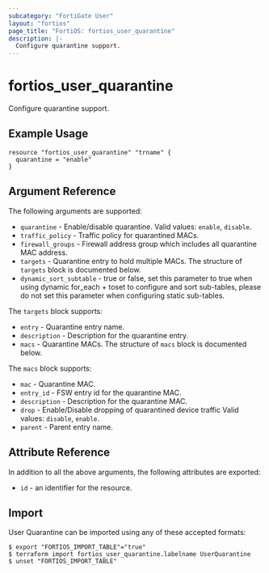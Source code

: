 ```yaml
---
subcategory: "FortiGate User"
layout: "fortios"
page_title: "FortiOS: fortios_user_quarantine"
description: |-
  Configure quarantine support.
---
```


# fortios_user_quarantine
Configure quarantine support.

## Example Usage

```hcl
resource "fortios_user_quarantine" "trname" {
  quarantine = "enable"
}
```

## Argument Reference

The following arguments are supported:

* `quarantine` - Enable/disable quarantine. Valid values: `enable`, `disable`.
* `traffic_policy` - Traffic policy for quarantined MACs.
* `firewall_groups` - Firewall address group which includes all quarantine MAC address.
* `targets` - Quarantine entry to hold multiple MACs. The structure of `targets` block is documented below.
* `dynamic_sort_subtable` - true or false, set this parameter to true when using dynamic for_each + toset to configure and sort sub-tables, please do not set this parameter when configuring static sub-tables.

The `targets` block supports:

* `entry` - Quarantine entry name.
* `description` - Description for the quarantine entry.
* `macs` - Quarantine MACs. The structure of `macs` block is documented below.

The `macs` block supports:

* `mac` - Quarantine MAC.
* `entry_id` - FSW entry id for the quarantine MAC.
* `description` - Description for the quarantine MAC.
* `drop` - Enable/Disable dropping of quarantined device traffic Valid values: `disable`, `enable`.
* `parent` - Parent entry name.


## Attribute Reference

In addition to all the above arguments, the following attributes are exported:
* `id` - an identifier for the resource.

## Import

User Quarantine can be imported using any of these accepted formats:
```
$ export "FORTIOS_IMPORT_TABLE"="true"
$ terraform import fortios_user_quarantine.labelname UserQuarantine
$ unset "FORTIOS_IMPORT_TABLE"
```
